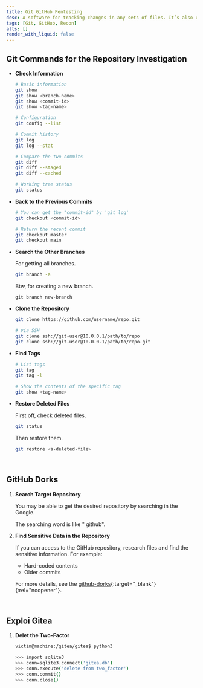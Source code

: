 ```yaml
---
title: Git GitHub Pentesting
desc: A software for tracking changes in any sets of files. It’s also used with GitHub usually.
tags: [Git, GitHub, Recon]
alts: []
render_with_liquid: false
---
```


## Git Commands for the Repository Investigation

- **Check Information**

    ```sh
    # Basic information
    git show
    git show <branch-name>
    git show <commit-id>
    git show <tag-name>

    # Configuration
    git config --list

    # Commit history
    git log
    git log --stat

    # Compare the two commits
    git diff
    git diff --staged
    git diff --cached

    # Working tree status
    git status
    ```

- **Back to the Previous Commits**

    ```sh
    # You can get the "commit-id" by 'git log'
    git checkout <commit-id>

    # Return the recent commit
    git checkout master
    git checkout main
    ```

- **Search the Other Branches**

    For getting all branches.

    ```sh
    git branch -a
    ```

    Btw, for creating a new branch.
    
    ```
    git branch new-branch
    ```

- **Clone the Repository**

    ```sh
    git clone https://github.com/username/repo.git

    # via SSH
    git clone ssh://git-user@10.0.0.1/path/to/repo
    git clone ssh://git-user@10.0.0.1/path/to/repo.git
    ```

- **Find Tags**

    ```sh
    # List tags
    git tag
    git tag -l

    # Show the contents of the specific tag
    git show <tag-name>
    ```

- **Restore Deleted Files**

    First off, check deleted files.

    ```sh
    git status
    ```

    Then restore them.

    ```sh
    git restore <a-deleted-file>
    ```

<br />

## GitHub Dorks

1. **Search Target Repository**

    You may be able to get the desired repository by searching in the Google.  

    The searching word is like "<target-name> github".

2. **Find Sensitive Data in the Repository**

    If you can access to the GitHub repository, research files and find the sensitive information. For example:

    - Hard-coded contents
    - Older commits

    For more details, see the [github-dorks](https://github.com/techgaun/github-dorks){:target="_blank"}{:rel="noopener"}.

<br />

## Exploi Gitea

1. **Delet the Two-Factor**

    ```sh
    victim@machine:/gitea/gitea$ python3

    >>> import sqlite3
    >>> conn=sqlite3.connect('gitea.db')
    >>> conn.execute('delete from two_factor')
    >>> conn.commit()
    >>> conn.close()
    ```